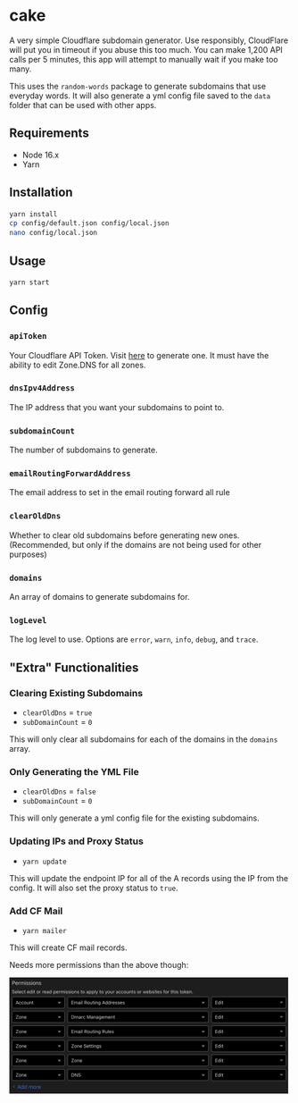 # cake

A very simple Cloudflare subdomain generator. Use responsibly, CloudFlare will put you in timeout if you abuse this too much. You can make 1,200 API calls per 5 minutes, this app will attempt to manually wait if you make too many.

This uses the `random-words` package to generate subdomains that use everyday words. It will also generate a yml config file saved to the `data` folder that can be used with other apps.

## Requirements

- Node 16.x
- Yarn

## Installation

```bash
yarn install
cp config/default.json config/local.json
nano config/local.json
```

## Usage

```bash
yarn start
```

## Config

### `apiToken`

Your Cloudflare API Token. Visit [here](https://dash.cloudflare.com/profile/api-tokens) to generate one. It must have the ability to edit Zone.DNS for all zones.

### `dnsIpv4Address`

The IP address that you want your subdomains to point to.

### `subdomainCount`

The number of subdomains to generate.

### `emailRoutingForwardAddress`

The email address to set in the email routing forward all rule

### `clearOldDns`

Whether to clear old subdomains before generating new ones. (Recommended, but only if the domains are not being used for other purposes)

### `domains`

An array of domains to generate subdomains for.

### `logLevel`

The log level to use. Options are `error`, `warn`, `info`, `debug`, and `trace`.

## "Extra" Functionalities

### Clearing Existing Subdomains

- `clearOldDns` = `true`
- `subDomainCount` = `0`

This will only clear all subdomains for each of the domains in the `domains` array.

### Only Generating the YML File

- `clearOldDns` = `false`
- `subDomainCount` = `0`

This will only generate a yml config file for the existing subdomains.

### Updating IPs and Proxy Status

- `yarn update`

This will update the endpoint IP for all of the A records using the IP from the config. It will also set the proxy status to `true`.

### Add CF Mail

- `yarn mailer`

This will create CF mail records.

Needs more permissions than the above though:

<img src="./static/api-perms.png" width="500">
